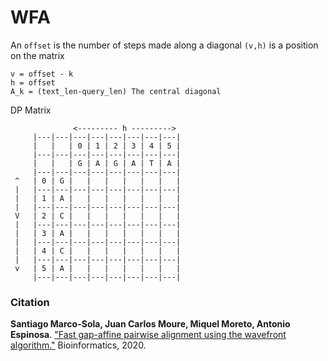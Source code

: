 # WFA

An `offset` is the number of steps made along a diagonal
`(v,h)` is a position on the matrix

```
v = offset - k
h = offset
A_k = (text_len-query_len) The central diagonal
```

DP Matrix

```
              <--------- h --------->
     |---|---|---|---|---|---|---|---|
     |   |   | 0 | 1 | 2 | 3 | 4 | 5 |
     |---|---|---|---|---|---|---|---|
     |   |   | G | A | G | A | T | A |
     |---|---|---|---|---|---|---|---|
 ^   | 0 | G |   |   |   |   |   |   |
 |   |---|---|---|---|---|---|---|---|
 |   | 1 | A |   |   |   |   |   |   |
 |   |---|---|---|---|---|---|---|---|
 V   | 2 | C |   |   |   |   |   |   |
 |   |---|---|---|---|---|---|---|---|
 |   | 3 | A |   |   |   |   |   |   |
 |   |---|---|---|---|---|---|---|---|
 |   | 4 | C |   |   |   |   |   |   |
 |   |---|---|---|---|---|---|---|---|
 v   | 5 | A |   |   |   |   |   |   |
     |---|---|---|---|---|---|---|---|
```


### Citation

**Santiago Marco-Sola, Juan Carlos Moure, Miquel Moreto, Antonio Espinosa**. ["Fast gap-affine pairwise alignment using the wavefront algorithm."](https://doi.org/10.1093/bioinformatics/btaa777) Bioinformatics, 2020.
